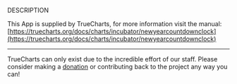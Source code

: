 DESCRIPTION


This App is supplied by TrueCharts, for more information visit the manual: [https://truecharts.org/docs/charts/incubator/newyearcountdownclock](https://truecharts.org/docs/charts/incubator/newyearcountdownclock)

---

TrueCharts can only exist due to the incredible effort of our staff.
Please consider making a [donation](https://truecharts.org/docs/about/sponsor) or contributing back to the project any way you can!
